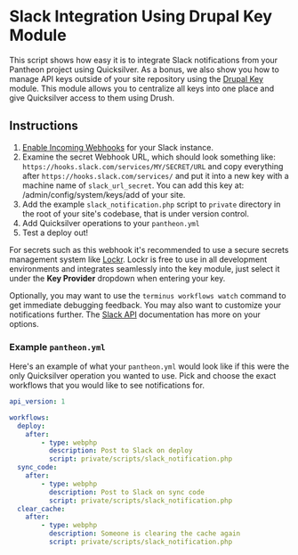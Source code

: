 # Slack Integration Using Drupal Key Module #

This script shows how easy it is to integrate Slack notifications from your Pantheon project using Quicksilver. As a bonus, we also show you how to manage API keys outside of your site repository using the [Drupal Key](https://www.drupal.org/project/key) module. This module allows you to centralize all keys into one place and give Quicksilver access to them using Drush.

## Instructions ##

1. [Enable Incoming Webhooks](https://my.slack.com/services/new/incoming-webhook/) for your Slack instance.
2. Examine the secret Webhook URL, which should look something like: `https://hooks.slack.com/services/MY/SECRET/URL` and copy everything after `https://hooks.slack.com/services/` and put it into a new key with a machine name of `slack_url_secret`. You can add this key at: /admin/config/system/keys/add of your site.
3. Add the example `slack_notification.php` script to `private` directory in the root of your site's codebase, that is under version control. 
4. Add Quicksilver operations to your `pantheon.yml`
5. Test a deploy out!

For secrets such as this webhook it's recommended to use a secure secrets management system like [Lockr](https://www.drupal.org/project/lockr). Lockr is free to use in all development environments and integrates seamlessly into the key module, just select it under the **Key Provider** dropdown when entering your key. 

Optionally, you may want to use the `terminus workflows watch` command to get immediate debugging feedback. You may also want to customize your notifications further. The [Slack API](https://api.slack.com/incoming-webhooks) documentation has more on your options.

### Example `pantheon.yml` ###

Here's an example of what your `pantheon.yml` would look like if this were the only Quicksilver operation you wanted to use.  Pick and choose the exact workflows that you would like to see notifications for.

```yaml
api_version: 1

workflows:
  deploy:
    after:
        - type: webphp
          description: Post to Slack on deploy
          script: private/scripts/slack_notification.php
  sync_code:
    after:
        - type: webphp
          description: Post to Slack on sync code
          script: private/scripts/slack_notification.php
  clear_cache:
    after:
        - type: webphp
          description: Someone is clearing the cache again
          script: private/scripts/slack_notification.php
```

